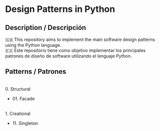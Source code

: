 # Design Patterns in Python

## Description / Descripción

🇬🇧 This repository aims to implement the main software design patterns using the Python language.</br>
🇪🇸 Este repositorio tiene como objetivo implementar los principales patrones de diseño de software utilizando el lenguaje Python.

## Patterns / Patrones
</br>
0. Structural
<ul>
    <li>01. Facade</li>
</ul>
</br>
1. Creational
<ul>
    <li>11. Singleton</li>
</ul>



